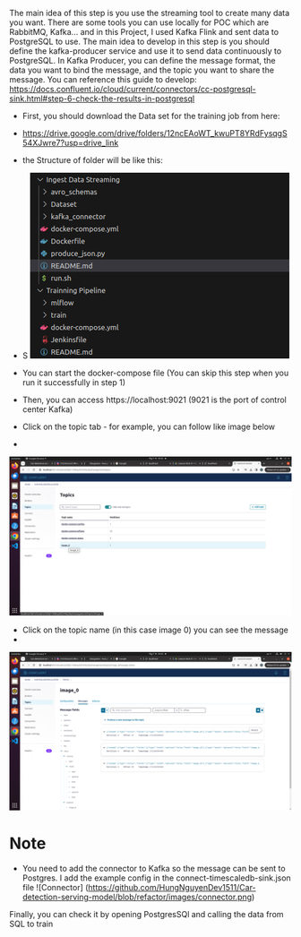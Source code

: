 The main idea of this step is you use the streaming tool to create many data you want. There are some tools you can use locally for POC which are RabbitMQ, Kafka... and in this Project, I used Kafka Flink and sent data to PostgreSQL to use. The main idea to develop in this step is you should define the kafka-producer service and use it to send data continuously to PostgreSQL. In Kafka Producer, you can define the message format, the data you want to bind the message, and the topic you want to share the message. You can reference this guide to develop: https://docs.confluent.io/cloud/current/connectors/cc-postgresql-sink.html#step-6-check-the-results-in-postgresql

- First, you should download the Data set for the training job from here: 
- https://drive.google.com/drive/folders/12ncEAoWT_kwuPT8YRdFysqgS54XJwre7?usp=drive_link
- the Structure of folder will be like this:
- S
![Structure Data Folder ](https://github.com/HungNguyenDev1511/Car-detection-serving-model/blob/refactor/images/Structure_Data.png)
 
- You can start the docker-compose file (You can skip this step when you run it successfully in step 1)
- Then, you can access https://localhost:9021 (9021 is the port of control center Kafka)
- Click on the topic tab - for example, you can follow like image below
-
![Topic Tab](https://github.com/HungNguyenDev1511/Car-detection-serving-model/blob/refactor/images/Topic_tab.png)
- Click on the topic name (in this case image 0) you can see the message
-
![Messege](https://github.com/HungNguyenDev1511/Car-detection-serving-model/blob/refactor/images/messenger.png)
# Note
- You need to add the connector to Kafka so the message can be sent to Postgres. I add the example config in the connect-timescaledb-sink.json file
![Connector] (https://github.com/HungNguyenDev1511/Car-detection-serving-model/blob/refactor/images/connector.png)

Finally, you can check it by opening PostgresSQl and calling the data from SQL to train